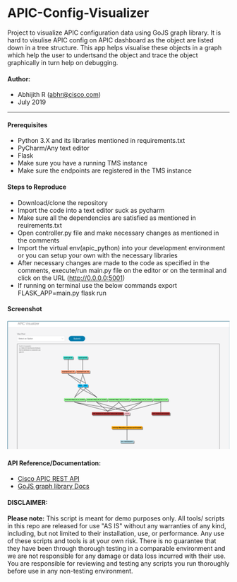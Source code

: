# APIC-Config-Visualizer
 Project to visualize APIC configuration data using GoJS graph library. It is hard to visulise APIC config on APIC dashboard as the object are listed down in a tree structure. This app helps visualise these objects in a graph which help the user to undertsand the object and trace the object graphically in turn help on debugging.

#### Author:

* Abhijith R (abhr@cisco.com)
*  July 2019
***

#### Prerequisites
* Python 3.X and its libraries mentioned in requirements.txt
* PyCharm/Any text editor
* Flask
* Make sure you have a running TMS instance
* Make sure the endpoints are registered in the TMS instance

#### Steps to Reproduce
* Download/clone the repository
* Import the code into a text editor suck as pycharm
* Make sure all the dependencies are satisfied as mentioned in reuirements.txt
* Open controller.py file and make necessary changes as mentioned in the comments
* Import the virtual env(apic_python) into your development environment or you can setup your own with the necessary libraries
* After necessary changes are made to the code as specified in the comments, execute/run main.py file on the editor or on the terminal and click on the URL (http://0.0.0.0:5001)
* If running on terminal use the below commands
export FLASK_APP=main.py
flask run

#### Screenshot
![alt text](https://github.com/Abhijith-R/APIC-Config-Visualizer/blob/master/APIC_visualizer.png)

#### API Reference/Documentation:
* [Cisco APIC REST API](https://www.cisco.com/c/en/us/td/docs/switches/datacenter/aci/apic/sw/2-x/rest_cfg/2_1_x/b_Cisco_APIC_REST_API_Configuration_Guide/b_Cisco_APIC_REST_API_Configuration_Guide_chapter_01.html)
* [GoJS graph library Docs](https://gojs.net/latest/samples/ldLayout.html)

#### DISCLAIMER:
<b>Please note:</b> This script is meant for demo purposes only. All tools/ scripts in this repo are released for use "AS IS" without any warranties of any kind, including, but not limited to their installation, use, or performance. Any use of these scripts and tools is at your own risk. There is no guarantee that they have been through thorough testing in a comparable environment and we are not responsible for any damage or data loss incurred with their use.
You are responsible for reviewing and testing any scripts you run thoroughly before use in any non-testing environment.


